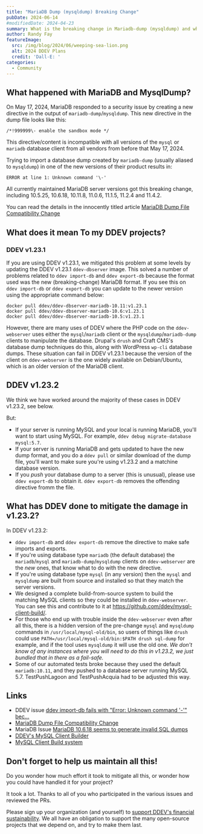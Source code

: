 ```yaml
---
title: "MariaDB Dump (mysqldump) Breaking Change"
pubDate: 2024-06-14
#modifiedDate: 2024-04-23
summary: What is the breaking change in Mariadb-dump (mysqldump) and what does it mean for my DDEV projects?
author: Randy Fay
featureImage:
  src: /img/blog/2024/06/weeping-sea-lion.png
  alt: 2024 DDEV Plans
  credit: 'Dall-E: '
categories:
  - Community
---
```


## What happened with MariaDB and MysqlDump?

On May 17, 2024, MariaDB responded to a security issue by creating a new directive in the output of `mariadb-dump`/`mysqldump`. This new directive in the dump file looks like this:

`/*!999999\- enable the sandbox mode */`

This directive/content is incompatible with all versions of the `mysql` or `mariadb` database client from all vendors from before that May 17, 2024. 

Trying to import a database dump created by `mariadb-dump` (usually aliased to `mysqldump`) in one of the new versions of their product results in:

`ERROR at line 1: Unknown command '\-'`

All currently maintained MariaDB server versions got this breaking change, including 10.5.25, 10.6.18, 10.11.8, 11.0.6, 11.1.5, 11.2.4 and 11.4.2.

You can read the details in the innocently titled article [MariaDB Dump File Compatibility Change](https://mariadb.org/mariadb-dump-file-compatibility-change/)

## What does it mean To my DDEV projects?

### DDEV v1.23.1

If you are using DDEV v1.23.1, we mitigated this problem at some levels by updating the DDEV v1.23.1 `ddev-dbserver` image. This solved a number of problems related to `ddev import-db` and `ddev export-db` because the format used was the new (breaking-change) MariaDB format. If you see this on `ddev import-db` or `ddev export-db` you can update to the newer version using the appropriate command below:

```
docker pull ddev/ddev-dbserver-mariadb-10.11:v1.23.1
docker pull ddev/ddev-dbserver-mariadb-10.6:v1.23.1
docker pull ddev/ddev-dbserver-mariadb-10.5:v1.23.1
```

However, there are many uses of DDEV where the PHP code on the `ddev-webserver` uses either the `mysql`/`mariadb` client or the `mysqldump`/`mariadb-dump` clients to manipulate the database. Drupal's `drush` and Craft CMS's database dump techniques do this, along with WordPress `wp-cli` database dumps. These situation can fail in DDEV v1.23.1 because the version of the client on `ddev-webserver` is the one widely available on Debian/Ubuntu, which is an older version of the MariaDB client.

## DDEV v1.23.2

We think we have worked around the majority of these cases in DDEV v1.23.2, see below.

But:

* If your server is running MySQL and your local is running MariaDB, you'll want to start using MySQL. For example, `ddev debug migrate-database mysql:5.7`.
* If your server is running MariaDB and gets updated to have the new dump format, and you do a `ddev pull` or similar download of the dump file, you'll want to make sure you're using v1.23.2 and a matchine database version.
* If you *push* your database dump to a server (this is unusual), please use `ddev export-db` to obtain it. `ddev export-db` removes the offending directive fromm the file.

## What has DDEV done to mitigate the damage in v1.23.2?

In DDEV v1.23.2:

* `ddev import-db` and `ddev export-db` remove the directive to make safe imports and exports.
* If you're using database type `mariadb` (the default database) the `mariadb`/`mysql` and `mariadb-dump`/`mysqldump` clients on `ddev-webserver` are the *new* ones, that know what to do with the new directive.
* If you're using database type `mysql` (in any version) then the `mysql` and `mysqldump` are built from source and installed so that they match the server versions.
* We designed a complete build-from-source system to build the matching MySQL clients so they could be installed in `ddev-webserver`.  You can see this and contribute to it at https://github.com/ddev/mysql-client-build/.
* For those who end up with trouble inside the `ddev-webserver` even after all this, there is a hidden version of the pre-change `mysql` and `mysqldump` commands in `/usr/local/mysql-old/bin`, so users of things like `drush` could use `PATH=/usr/local/mysql-old/bin:$PATH drush sql-dump` for example, and if the tool uses `mysqldump` it will use the old one. *We don't know of any instances where you will need to do this in v1.23.2, we just bundled that in there as a fail-safe.*
* Some of our automated tests broke because they used the default `mariadb:10.11`, and they pushed to a database server running MySQL 5.7. TestPushLagoon and TestPushAcquia had to be adjusted this way. 

## Links

* DDEV issue [ddev import-db fails with "Error: Unknown command '\-'" bec...](https://github.com/ddev/ddev/issues/6249)
* [MariaDB Dump File Compatibility Change](https://mariadb.org/mariadb-dump-file-compatibility-change/)
* MariaDB Issue [MariaDB 10.6.18 seems to generate invalid SQL dumps](https://jira.mariadb.org/browse/MDEV-34183)
* [DDEV's MySQL Client Builder](https://github.com/ddev/mysql-client-build/)
* [MySQL Client Build system](https://github.com/ddev/mysql-client-build/)

## Don't forget to help us maintain all this!

Do you wonder how much effort it took to mitigate all this, or wonder how you could have handled it for your project? 

It took a lot. Thanks to all of you who participated in the various issues and reviewed the PRs.

Please sign up your organization (and yourself) to [support DDEV's financial sustainability](https://ddev.com/support-ddev/#sponsor-development). We all have an obligation to support the many open-source projects that we depend on, and try to make them last.
